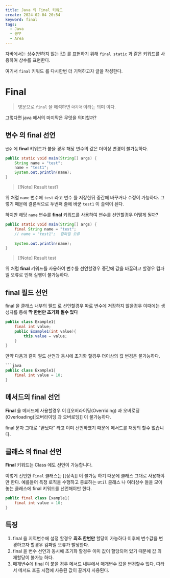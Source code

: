 ```yaml
---
title: Java 의 Final 키워드
create: 2024-02-04 20:54
keyword: final
tags:
  - Java
  - 공부
  - Area
---
```


자바에서는 상수(변하지 않는 값) 를 표현하기 위해 `final static` 과 같은 키워드를 사용하여 상수를 표현한다.

여기서 `final` 키워드 를 다시한번 더 기억하고자 글을 작성한다.

# Final

>영문으로 `final` 을 해석하면 `마지막` 이라는 의미 이다. 

그렇다면 java 에서의 마지막은 무엇을 의미할까?
## 변수 의 final 선언

`변수` 에 **final** 키워드가 붙을 경우 해당 변수의 값은 더이상 변경이 불가능하다.


```java
public static void main(String[] args) {  
    String name = "test";  
    name = "test1";  
    System.out.println(name);  
}
```

>[!Note] Result
>test1

위 처럼 `name` 변수에 `test` 라고 변수 를 저장한뒤 중간에 바꾸거나 수정이 가능하다. 
그렇기 때문에 결론적으로 두번째 줄에 바꾼 `test1` 이 출력이 된다.

하지만 해당 `name` 변수를 **final** 키워드를 사용하여 변수를 선언할경우 어떻게 될까?

```java
public static void main(String[] args) {  
    final String name = "test";  
    // name = "test1";  컴파일 오류
  
    System.out.println(name);  
}
```

>[!Note] Result
>test

위 처럼 **final** 키워드를 사용하여 변수를 선언할경우 중간에 값을 바꿀려고 할경우 컴파일 오류로 인해 실행이 불가능하다.


## final 필드 선언

final 을 클래스 내부의 필드 로 선언할경우 따로 변수에 저장하지 않을경우 이때에는 생성자를 통해 **딱 한번만 초기화 될수 있다**

```java
public class Example1{
	final int value;
	public Example1(int value){
		this.value = value;
	}
}
```

만약 다음과 같이 필드 선언과 동시에 초기화 할경우 더이상의 값 변경은 불가능하다.
```java
```java
public class Example1{
	final int value = 10;
}

```


## 메서드의 final 선언

**Final** 을 메서드에 사용할경우 이 [[오버라이딩(Overriding) 과 오버로딩(Overloading)|오버라이딩 과 오버로딩]] 이 불가능하다. 

final 문자 그대로 "끝났다" 라고 이미 선언하였기 때문에 메서드를 재정의 할수 없습니다. 

## 클래스 의 final 선언

**Final** 키워드는 Class 에도 선언이 가능합니다. 

이렇게 선언한 `Final` 클래스는 [[상속]] 이 불가능 하기 때문에 클래스 그대로 사용해야만 한다. 
예를들어 특정 로직을 수행하고 종료하는 `Util` 클래스 나 여러상수 들을 모아놓는 클래스에 final 키워드를 선언해야만 한다.

```java
public final class Example1{
	final int value = 10;
}

```

## 특징

1. final 을 지역변수에 설정 할경우 **최초 한번만** 할당이 가능하다 이후에 변수값을 변경하고자 할경우 컴파일 오류가 발생한다.
2. final 을 변수 선언과 동시에 초기화 할경우 이미 값이 할당되어 있기 때문에 값 의 재할당이 불가능 하다.
3. 매개변수에 final 이 붙을 경우 메서드 내부에서 매개변수 값을 변경할수 없다. 따라서 메서드 호출 시점에 사용된 값이 끝까지 사용된다.